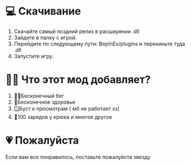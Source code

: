 # 💻 Скачивание
  1. Скачайте самый поздний релиз в расширении .dll
  2. Зайдите в папку с игрой.
  3. Перейдите по следующему пути: BepInEx/plugins и перекиньте туда .dll
  4. Запустите игру.

# 🤷‍♂️ Что этот мод добавляет?
  1. 🏃‍♂️Бесконечный бег
  2. 💓Бесконечное здоровье
  3. 🪟Буст к просмотрам ( мб не работает хз)
  4. 🔋100 зарядов у крюка и многое другое
  
# 💗 Пожалуйста
  Если вам все понравилось, поставьте пожалуйста звезду
